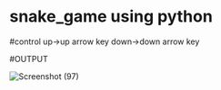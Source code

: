 # snake_game using python

#control
up->up arrow key
down->down arrow key

#OUTPUT

![Screenshot (97)](https://github.com/user-attachments/assets/e562406a-35b2-4edf-97cd-085524e1e703)

